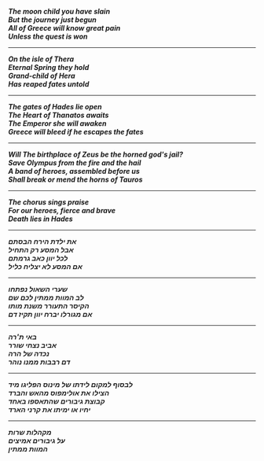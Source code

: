 
***The moon child you have slain*** <br>
***But the journey just begun***  <br>
***All of Greece will know great pain*** <br>
***Unless the quest is won*** <br>

----------
***On the isle of Thera*** <br>
***Eternal Spring they hold*** <br>
***Grand-child of Hera*** <br>
***Has reaped fates untold*** <br>

----

***The gates of Hades lie open*** <br>
***The Heart of Thanatos awaits*** <br>
***The Emperor she will awaken*** <br>
***Greece will bleed if he escapes the fates*** <br>

-------

***Will The birthplace of Zeus be the horned god's jail?*** <br>
***Save Olympus from the fire and the hail*** <br>
***A band of heroes, assembled before us*** <br>
***Shall break or mend the horns of Tauros*** <br>

--------

***The chorus sings praise*** <br>
***For our heroes, fierce and brave*** <br>
***Death lies in Hades*** <br>

-------

***את ילדת הירח הבסתם*** <br>
***אבל המסע רק התחיל*** <br>
***לכל יוון כאב גרמתם*** <br>
***אם המסע לא יצליח כליל*** <br>

-------

***שערי השאול נפתחו*** <br>
***לב המוות ממתין לכם שם*** <br>
***הקיסר התעורר משנת מותו*** <br>
***אם מגורלו יברח יוון תקיז דם*** <br>

-------

***באי ת'רה***<br>
***אביב נצחי שורר***<br>
***נכדה של הרה***<br>
***דם רבבות ממנו נוהר***<br>

-----

***לבסוף למקום לידתו של מינוס הפליגו מיד*** <br>
***הצילו את אולימפוס מהאש והברד*** <br>
***קבוצת גיבורים שהתאספו באחד*** <br>
***יחיו או ימיתו את קרני הארד*** <br>

-----

***מקהלות שרות***<br>
***על גיבורים אמיצים***<br>
***המוות ממתין***<br>